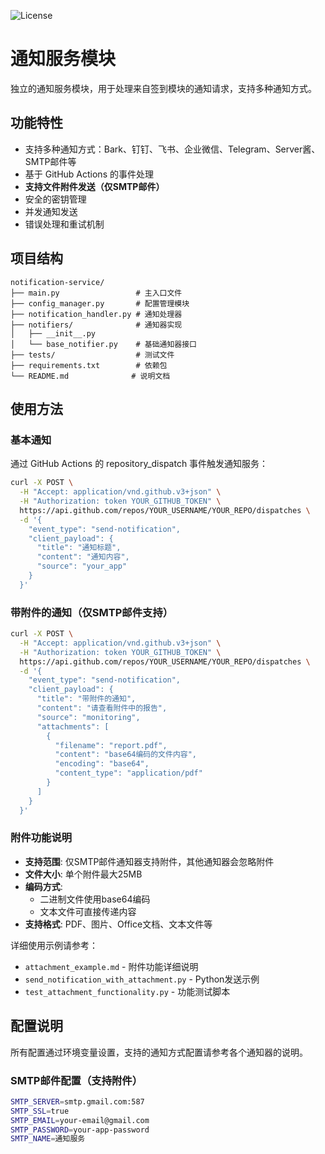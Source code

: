 ![License](https://img.shields.io/badge/License-MIT-blue.svg)

# 通知服务模块

独立的通知服务模块，用于处理来自签到模块的通知请求，支持多种通知方式。

## 功能特性

- 支持多种通知方式：Bark、钉钉、飞书、企业微信、Telegram、Server酱、SMTP邮件等
- 基于 GitHub Actions 的事件处理
- **支持文件附件发送（仅SMTP邮件）**
- 安全的密钥管理
- 并发通知发送
- 错误处理和重试机制

## 项目结构

```
notification-service/
├── main.py                 # 主入口文件
├── config_manager.py       # 配置管理模块
├── notification_handler.py # 通知处理器
├── notifiers/              # 通知器实现
│   ├── __init__.py
│   └── base_notifier.py    # 基础通知器接口
├── tests/                  # 测试文件
├── requirements.txt        # 依赖包
└── README.md              # 说明文档
```

## 使用方法

### 基本通知

通过 GitHub Actions 的 repository_dispatch 事件触发通知服务：

```bash
curl -X POST \
  -H "Accept: application/vnd.github.v3+json" \
  -H "Authorization: token YOUR_GITHUB_TOKEN" \
  https://api.github.com/repos/YOUR_USERNAME/YOUR_REPO/dispatches \
  -d '{
    "event_type": "send-notification",
    "client_payload": {
      "title": "通知标题",
      "content": "通知内容",
      "source": "your_app"
    }
  }'
```

### 带附件的通知（仅SMTP邮件支持）

```bash
curl -X POST \
  -H "Accept: application/vnd.github.v3+json" \
  -H "Authorization: token YOUR_GITHUB_TOKEN" \
  https://api.github.com/repos/YOUR_USERNAME/YOUR_REPO/dispatches \
  -d '{
    "event_type": "send-notification",
    "client_payload": {
      "title": "带附件的通知",
      "content": "请查看附件中的报告",
      "source": "monitoring",
      "attachments": [
        {
          "filename": "report.pdf",
          "content": "base64编码的文件内容",
          "encoding": "base64",
          "content_type": "application/pdf"
        }
      ]
    }
  }'
```

### 附件功能说明

- **支持范围**: 仅SMTP邮件通知器支持附件，其他通知器会忽略附件
- **文件大小**: 单个附件最大25MB
- **编码方式**: 
  - 二进制文件使用base64编码
  - 文本文件可直接传递内容
- **支持格式**: PDF、图片、Office文档、文本文件等

详细使用示例请参考：
- `attachment_example.md` - 附件功能详细说明
- `send_notification_with_attachment.py` - Python发送示例
- `test_attachment_functionality.py` - 功能测试脚本

## 配置说明

所有配置通过环境变量设置，支持的通知方式配置请参考各个通知器的说明。

### SMTP邮件配置（支持附件）

```bash
SMTP_SERVER=smtp.gmail.com:587
SMTP_SSL=true
SMTP_EMAIL=your-email@gmail.com
SMTP_PASSWORD=your-app-password
SMTP_NAME=通知服务
```
